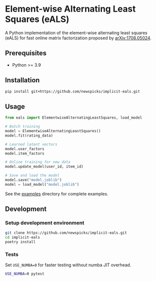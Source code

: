 # Element-wise Alternating Least Squares (eALS)

A Python implementation of the element-wise alternating least squares (eALS) for fast online matrix factorization proposed by [arXiv:1708.05024](https://arxiv.org/abs/1708.05024).

## Prerequisites

- Python >= 3.9

## Installation

```sh
pip install git+https://github.com/newspicks/implicit-eals.git
```

## Usage

```python
from eals import ElementwiseAlternatingLeastSquares, load_model

# Batch training
model = ElementwiseAlternatingLeastSquares()
model.fit(rating_data)

# Learned latent vectors
model.user_factors
model.item_factors

# Online training for new data
model.update_model(user_id, item_id)

# Save and load the model
model.save("model.joblib")
model = load_model("model.joblib")
```

See the [examples](examples/) directory for complete examples.

## Development

### Setup development environment

```sh
git clone https://github.com/newspicks/implicit-eals.git
cd implicit-eals
poetry install
```

### Tests

Set `USE_NUMBA=0` for faster testing without numba JIT overhead.

```sh
USE_NUMBA=0 pytest
```

